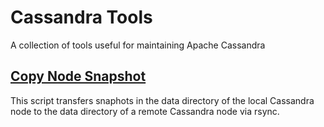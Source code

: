 # Cassandra Tools

A collection of tools useful for maintaining Apache Cassandra

## [Copy Node Snapshot](copy_node_snapshot)
This script transfers snaphots in the data directory of the local Cassandra node to the data directory of a remote
Cassandra node via rsync.
